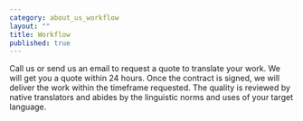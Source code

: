 ```yaml
---
category: about_us_workflow
layout: ""
title: Workflow
published: true
---
```


Call us or send us an email to request a quote to translate your work. We will get you a quote within 24 hours. Once the contract is signed, we will deliver the work within the timeframe requested. The quality is reviewed by native translators and abides by the linguistic norms and uses of your target language. 